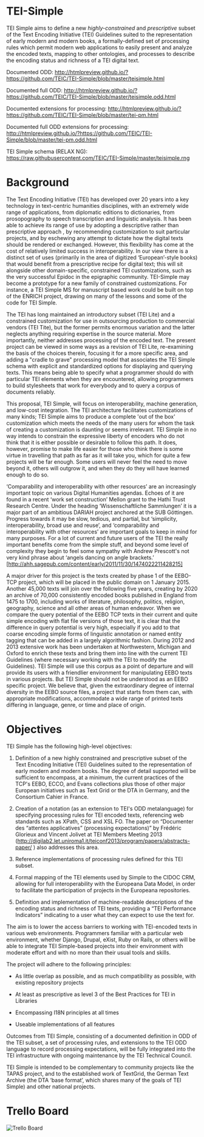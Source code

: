 TEI-Simple
==========
TEI Simple aims to define a new _highly-constrained_ and _prescriptive_ subset of the Text Encoding Initiative (TEI) Guidelines suited to the representation of early modern and modern books, a formally-defined set of processing rules which permit modern web applications to easily present and analyze the encoded texts, mapping to other ontologies, and processes to describe the encoding status and richness of a TEI digital text.

Documented ODD: http://htmlpreview.github.io/?https://github.com/TEIC/TEI-Simple/blob/master/teisimple.html

Documented full ODD: http://htmlpreview.github.io/?https://github.com/TEIC/TEI-Simple/blob/master/teisimple.odd.html

Documented extensions for processing: http://htmlpreview.github.io/?https://github.com/TEIC/TEI-Simple/blob/master/tei-pm.html 

Documented full ODD extensions for processing: http://htmlpreview.github.io/?https://github.com/TEIC/TEI-Simple/blob/master/tei-pm.odd.html

TEI Simple schema (RELAX NG): https://raw.githubusercontent.com/TEIC/TEI-Simple/master/teisimple.rng

# Background

The Text Encoding Initiative (TEI) has developed over 20 years into a key technology in text-centric humanities disciplines, with an extremely wide range of applications, from diplomatic editions to dictionaries, from prosopography to speech transcription and linguistic analysis. It has been able to achieve its range of use by adopting a descriptive rather than prescriptive  approach , by recommending customization to suit particular projects, and by eschewing any attempt to dictate how the digital texts should be rendered or exchanged. However, this flexibility has come at the cost of relatively limited success in interoperability. In our view there is a distinct set of uses (primarily in the area of digitized ‘European’-style books) that would benefit from a prescriptive recipe for digital text; this will sit alongside other domain-specific, constrained TEI customizations, such as the very successful Epidoc in the epigraphic community. TEI-Simple may become a prototype for a new family of constrained customizations. For instance, a TEI Simple MS for manuscript based work could be built on top of the ENRICH project, drawing on many of the lessons and some of the code for TEI Simple.

The TEI has long maintained an introductory subset (TEI Lite) and a constrained customization for use in outsourcing production to commercial vendors (TEI Tite), but the former permits enormous variation and the latter neglects anything requiring expertise in the source material.  More importantly, neither addresses processing of the encoded text. The present project can be viewed in some ways as a revision of TEI Lite, re-examining the basis of the choices therein, focusing it for a more specific area, and adding a "cradle to grave" processing model that associates the TEI Simple schema with explicit and standardized options for displaying and querying texts. This means being able to specify what a programmer should do with particular TEI elements when they are encountered, allowing programmers to build stylesheets that work for everybody and to query a corpus of documents reliably.

This proposal, TEI Simple, will focus on interoperability, machine generation, and low-cost integration. The TEI architecture facilitates customizations of many kinds; TEI Simple aims to produce a complete 'out of the box' customization which meets the needs of the many users for whom the task of creating a customization is daunting or seems irrelevant. TEI Simple in no way intends to constrain the expressive liberty of encoders who do not think that it is either possible or desirable to follow this path. It does, however, promise to make life easier for those who think there is some virtue in travelling that path as far as it will take you, which for quite a few projects will be far enough. Some users will never feel the need to move beyond it, others will outgrow it, and when they do they will have learned enough to do so.

‘Comparability and interoperability with other resources’ are an increasingly important topic on various Digital Humanities agendas. Echoes of it are found in a recent ‘work set construction’ Mellon grant to the Hathi Trust Research Centre. Under the heading ‘Wissenschaftliche Sammlungen’ it is a major part of an ambitious DARIAH project anchored at the SUB Göttingen. Progress towards it may be slow, tedious, and partial, but ‘simplicity, interoperability, broad use and reuse’, and ‘comparability and interoperability with other resources’ are important goals to keep in mind for many purposes. For a lot of current and future users of the TEI the really important benefits come from the simple stuff, and beyond some level of complexity they begin to feel some sympathy with Andrew Prescott's not very kind phrase about ‘angels dancing on angle brackets.’ [http://ahh.sagepub.com/content/early/2011/11/30/1474022211428215]

A major driver for this project is the texts created by phase 1 of the EEBO-TCP project, which will be placed in the public domain on 1 January 2015. Another 45,000 texts will join over the following five years, creating by 2020 an archive of 70,000 consistently encoded books published in England from 1475 to 1700, including works of literature, philosophy, politics, religion, geography, science and all other areas of human endeavor. When we compare the query potential of the EEBO TCP texts in their current and quite simple encoding with flat file versions of those text, it is clear that the difference in query potential is very high, especially if you add to that coarse encoding simple forms of linguistic annotation or named entity tagging that can be added in a largely algorithmic fashion. During 2012 and 2013 extensive work has been undertaken at Northwestern, Michigan and Oxford to enrich these texts and bring them into line with the current TEI Guidelines (where necessary working with the TEI to modify the Guidelines). TEI Simple will use this corpus as a point of departure and will provide its users with a friendlier environment for manipulating EEBO texts in various projects. But TEI Simple should not be understood as an EEBO specific project. We believe that, given the extraordinary degree of internal diversity in the EEBO source files, a project that starts from them can, with appropriate modifications, accommodate a wide range of printed texts differing in language, genre, or time and place of origin. 

# Objectives

TEI Simple has the following high-level objectives:

1. Definition of a new highly constrained and prescriptive subset of the Text Encoding Initiative (TEI) Guidelines suited to the representation of early modern and modern books. The degree of detail supported will be sufficient to encompass, at a minimum, the current practices of the TCP's EEBO, ECCO, and Evans collections plus those of other major European initiatives such as Text Grid or the DTA in Germany, and the Consortium Cahier in France.

1. Creation of a notation (as an extension to TEI's ODD metalanguage) for specifying processing rules for TEI encoded texts,  referencing web standards such as XPath, CSS and XSL FO.
The paper on “Documenter des “attentes applicatives” (processing expectations)” by Frédéric Glorieux and Vincent Jolivet at TEI Members Meeting 2013 (http://digilab2.let.uniroma1.it/teiconf2013/program/papers/abstracts-paper/ ) also addresses this area.

1. Reference implementations of processing rules defined for this TEI subset.

1. Formal mapping of the TEI elements used by Simple to the CIDOC CRM, allowing for full interoperability with the Europeana Data Model, in order to facilitate the participation of projects in the Europeana repositories.

1. Definition and implementation of machine-readable descriptions of the encoding status and richness of TEI texts, providing a “TEI Performance Indicators” indicating to a user what they can expect to use the text for.

The aim is to lower the access barriers to working with TEI-encoded texts in various web environments. Programmers familiar with a particular web environment, whether Django, Drupal, eXist, Ruby on Rails, or others will be able to integrate TEI Simple-based projects into their environment with moderate effort and with no more than their usual tools and skills.

The project will adhere to the following principles:

* As little overlap as possible, and as much compatibility as possible, with existing repository projects

* At least as prescriptive as level 3 of the Best Practices for TEI in Libraries

* Encompassing I18N principles at all times

* Useable implementations of all features

Outcomes from TEI Simple, consisting of a documented definition in ODD of the TEI subset, a set of processing rules, and extensions to the TEI ODD language to record processing expectations, will be fully integrated into the TEI infrastructure with ongoing maintenance by the TEI Technical Council.

TEI Simple is intended to be complementary to community projects like the TAPAS project, and to the established work of TextGrid, the German Text Archive (the DTA ‘base format’, which shares many of the goals of TEI Simple) and other national projects.


# Trello Board

![Trello Board](https://trello.com/b/FYYJk2FC.png "Trello Board")
